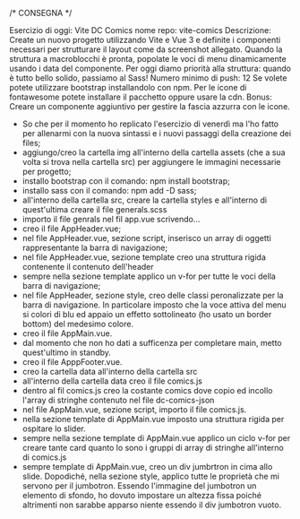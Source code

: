 /* CONSEGNA */

Esercizio di oggi: Vite DC Comics
nome repo: vite-comics
Descrizione:
Create un nuovo progetto utilizzando Vite e Vue 3 e definite i componenti necessari per strutturare il layout come da
screenshot allegato.
Quando la struttura a macroblocchi è pronta, popolate le voci di menu dinamicamente usando i data del componente.
Per oggi diamo priorità alla struttura: quando è tutto bello solido, passiamo al Sass!
Numero minimo di push: 12
Se volete potete utilizzare bootstrap installandolo con npm. Per le icone di fontawesome potete installare il pacchetto oppure usare la cdn.
Bonus:
Creare un componente aggiuntivo per gestire la fascia azzurra con le icone.

- So che per il momento ho replicato l'esercizio di venerdì ma l'ho fatto per allenarmi con la nuova sintassi e i nuovi passaggi della creazione dei files;
- aggiungo/creo la cartella img all'interno della cartella assets (che a sua volta si trova nella cartella src) per aggiungere le immagini necessarie per progetto;
- installo bootstrap con il comando: npm install bootstrap;
- installo sass con il comando: npm add -D sass;
- all'interno della cartella src, creare la cartella styles e all'interno di quest'ultima creare il file generals.scss
- importo il file genrals nel fil app.vue scrivendo...
    <style lang="scss">
    @use './styles/generals.scss';
    </style>
- creo il file AppHeader.vue;
- nel file AppHeader.vue, sezione script, inserisco un array di oggetti rappresentante la barra di navigazione;
- nel file AppHeader.vue, sezione template creo una struttura rigida contenente il contenuto dell'header
- sempre nella sezione template applico un v-for per tutte le voci della barra di navigazione;
- nel file AppHeader, sezione style, creo delle classi peronalizzate per la barra di navigazione. In particolare imposto che la voce attiva del menu si colori di blu ed appaio un effetto sottolineato (ho usato un border bottom) del medesimo colore.
- creo il file AppMain.vue.
- dal momento che non ho dati a sufficenza per completare main, metto quest'ultimo in standby.
- creo il file ApppFooter.vue.
- creo la cartella data all'interno della cartella src
- all'interno della cartella data creo il file comics.js
- dentro al fil comics.js creo la costante comics dove copio ed incollo l'array di stringhe contenuto nel file dc-comics-json
- nel file AppMain.vue, sezione script, importo il file comics.js.
- nella sezione template di AppMain.vue imposto una struttura rigida per ospitare lo slider.
- sempre nella sezione template di AppMain.vue applico un ciclo v-for per creare tante card quanto lo sono i gruppi di array di stringhe all'interno di comics.js
- sempre template di AppMain.vue, creo un div jumbrtron in cima allo slide. Dopodiché, nella sezione style, applico tutte le proprietà che mi servono per il jumbotron. Essendo l'immagine del jumbotron un elemento di sfondo, ho dovuto impostare un altezza fissa poiché altrimenti non sarabbe apparso niente essendo il div jumbotron vuoto.